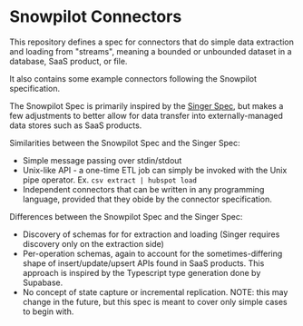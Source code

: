 # Snowpilot Connectors

This repository defines a spec for connectors that do simple data extraction and loading from "streams", meaning a bounded or unbounded dataset in a database, SaaS product, or file.

It also contains some example connectors following the Snowpilot specification.

The Snowpilot Spec is primarily inspired by the [Singer Spec]([url](https://github.com/singer-io/getting-started/blob/master/docs/SPEC.md)), but makes a few adjustments
to better allow for data transfer into externally-managed data stores such as SaaS products.

Similarities between the Snowpilot Spec and the Singer Spec:
- Simple message passing over stdin/stdout
- Unix-like API - a one-time ETL job can simply be invoked with the Unix pipe operator. Ex. `csv extract | hubspot load`
- Independent connectors that can be written in any programming language, provided that they obide by the connector specification.

Differences between the Snowpilot Spec and the Singer Spec:
- Discovery of schemas for for extraction and loading (Singer requires discovery only on the extraction side)
- Per-operation schemas, again to account for the sometimes-differing shape of insert/update/upsert APIs found in SaaS products. This approach is inspired by the Typescript type generation done by Supabase.
- No concept of state capture or incremental replication. NOTE: this may change in the future, but this spec is meant to cover only simple cases to begin with.
